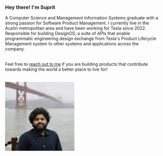 <h3>Hey there! I'm Suprit</h3>
A Computer Science and Management Information Systems graduate with a strong passion for Software Product Management. I currently live in the Austin metropolitan area and have been working for Tesla since 2022. Responsible for building DesignOS; a suite of APIs that enable programmatic engineering design exchange from Tesla's Product Lifecycle Management system to other systems and applications across the company.

######
Feel free to [reach out to me](mailto:shindesuprit3@gmail.com) if you are building products that contribute towards making the world a better place to live for!

######
<img src="https://github.com/suprit-shinde/profile/blob/main/assets/profile-picture.jpeg" width="325" alt="Suprit" style="float: left; margin: 0 1.5em 15px 0; min-width: 150px; max-width: 45%" />

